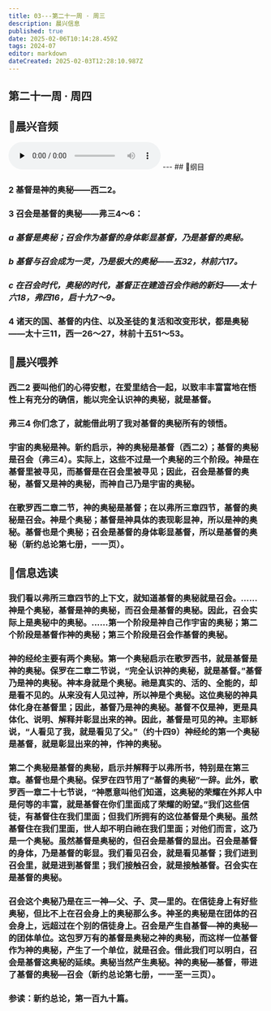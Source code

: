 ```yaml
---
title: 03---第二十一周 · 周三
description: 晨兴信息
published: true
date: 2025-02-06T10:14:28.459Z
tags: 2024-07
editor: markdown
dateCreated: 2025-02-03T12:28:10.987Z
---
```


## 第二十一周 · 周四

## 🎵晨兴音频
<audio id="audio" controls="" preload="none">
      <source id="mp3" src="/2024-07/week21/week21day4.mp3">
</audio>
---
## 📖纲目

### 2	基督是神的奥秘——西二2。

### 3	召会是基督的奥秘——弗三4～6：

### *a	基督是奥秘；召会作为基督的身体彰显基督，乃是基督的奥秘。*

### *b	基督与召会成为一灵，乃是极大的奥秘——五32，林前六17。*

### *c	在召会时代，奥秘的时代，基督正在建造召会作祂的新妇——太十六18，弗四16，启十九7～9。*

### 4	诸天的国、基督的内住、以及圣徒的复活和改变形状，都是奥秘——太十三11，西一26～27，林前十五51～53。

## 📖晨兴喂养

### **西二2**    **要叫他们的心得安慰，在爱里结合一起，以致丰丰富富地在悟性上有充分的确信，能以完全认识神的奥秘，就是基督。**

### **弗三4**    **你们念了，就能借此明了我对基督的奥秘所有的领悟。**

### 宇宙的奥秘是神。新约启示，神的奥秘是基督（西二2）；基督的奥秘是召会（弗三4）。实际上，这些不过是一个奥秘的三个阶段。神是在基督里被寻见，而基督是在召会里被寻见；因此，召会是基督的奥秘，基督又是神的奥秘，而神自己乃是宇宙的奥秘。

### 在歌罗西二章二节，神的奥秘是基督；在以弗所三章四节，基督的奥秘是召会。神是个奥秘；基督是神具体的表现彰显神，所以是神的奥秘。基督也是个奥秘；召会是基督的身体彰显基督，所以是基督的奥秘（新约总论第七册，一一页）。

## 📖信息选读

### 我们看以弗所三章四节的上下文，就知道基督的奥秘就是召会。……神是个奥秘，基督是神的奥秘，而召会是基督的奥秘。因此，召会实际上是奥秘中的奥秘。……第一个阶段是神自己作宇宙的奥秘；第二个阶段是基督作神的奥秘；第三个阶段是召会作基督的奥秘。

### 神的经纶主要有两个奥秘。第一个奥秘启示在歌罗西书，就是基督是神的奥秘。保罗在二章二节说，“完全认识神的奥秘，就是基督。”基督乃是神的奥秘。神本身就是个奥秘。祂是真实的、活的、全能的，却是看不见的。从来没有人见过神，所以神是个奥秘。这位奥秘的神具体化身在基督里；因此，基督乃是神的奥秘。基督不仅是神，更是具体化、说明、解释并彰显出来的神。因此，基督是可见的神。主耶稣说，“人看见了我，就是看见了父。”（约十四9）神经纶的第一个奥秘是基督，就是彰显出来的神，作神的奥秘。

### 第二个奥秘是基督的奥秘，启示并解释于以弗所书，特别是在第三章。基督也是个奥秘。保罗在四节用了“基督的奥秘”一辞。此外，歌罗西一章二十七节说，“神愿意叫他们知道，这奥秘的荣耀在外邦人中是何等的丰富，就是基督在你们里面成了荣耀的盼望。”我们这些信徒，有基督住在我们里面；但我们所拥有的这位基督是个奥秘。虽然基督住在我们里面，世人却不明白祂在我们里面；对他们而言，这乃是一个奥秘。虽然基督是奥秘的，但召会是基督的显出。召会是基督的身体，乃是基督的彰显。我们看见召会，就是看见基督；我们进到召会里，就是进到基督里；我们接触召会，就是接触基督。召会实在是基督的奥秘。

### 召会这个奥秘乃是在三一神—父、子、灵—里的。在信徒身上有好些奥秘，但比不上在召会身上的奥秘那么多。神圣的奥秘是在团体的召会身上，远超过在个别的信徒身上。召会是产生自基督—神的奥秘—的团体单位。这包罗万有的基督是奥秘之神的奥秘，而这样一位基督作为神的奥秘，产生了一个单位，就是召会。借此我们可以明白，召会是基督这奥秘的延续。奥秘当然产生奥秘。神的奥秘—基督，带进了基督的奥秘—召会（新约总论第七册，一一至一三页）。

### 参读：新约总论，第一百九十篇。
<!-- Google tag (gtag.js) -->
<script async src="https://www.googletagmanager.com/gtag/js?id=G-1P8709Z16T"></script>
<script>
  window.dataLayer = window.dataLayer || [];
  function gtag(){dataLayer.push(arguments);}
  gtag('js', new Date());

  gtag('config', 'G-1P8709Z16T');
</script>